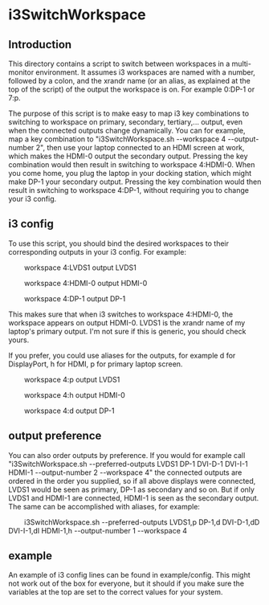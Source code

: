 # i3SwitchWorkspace
## Introduction
This directory contains a script to switch between workspaces in a multi-monitor environment.
It assumes i3 workspaces are named with a number, followed by a colon, and the xrandr name (or an alias, as explained at the top of the script)
of the output the workspace is on. For example 0:DP-1 or 7:p.

The purpose of this script is to make easy to map i3 key combinations to switching to workspace on primary, secondary, tertiary,... output,
even when the connected outputs change dynamically. You can for example, map a key combination to "i3SwitchWorkspace.sh --workspace 4 --output-number 2",
then use your laptop connected to an HDMI screen at work, which makes the HDMI-0
output the secondary output. Pressing the key combination would then result in switching to workspace 4:HDMI-0. When you come home, you plug the laptop in your docking station,
which might make DP-1 your secondary output. Pressing the key combination would then result in switching to workspace 4:DP-1, without requiring you to change your i3 config.

## i3 config
To use this script, you should bind the desired workspaces to their corresponding outputs in your i3 config. For example:

&nbsp;&nbsp;&nbsp;&nbsp;&nbsp;&nbsp;&nbsp;&nbsp;workspace 4:LVDS1 output LVDS1

&nbsp;&nbsp;&nbsp;&nbsp;&nbsp;&nbsp;&nbsp;&nbsp;workspace 4:HDMI-0 output HDMI-0

&nbsp;&nbsp;&nbsp;&nbsp;&nbsp;&nbsp;&nbsp;&nbsp;workspace 4:DP-1 output DP-1

This makes sure that when i3 switches to workspace 4:HDMI-0, the workspace appears on output HDMI-0. LVDS1 is the xrandr name of my laptop's primary output. I'm not
sure if this is generic, you should check yours.

If you prefer, you could use aliases for the outputs, for example d for DisplayPort, h for HDMI, p for primary laptop screen.

&nbsp;&nbsp;&nbsp;&nbsp;&nbsp;&nbsp;&nbsp;&nbsp;workspace 4:p output LVDS1

&nbsp;&nbsp;&nbsp;&nbsp;&nbsp;&nbsp;&nbsp;&nbsp;workspace 4:h output HDMI-0

&nbsp;&nbsp;&nbsp;&nbsp;&nbsp;&nbsp;&nbsp;&nbsp;workspace 4:d output DP-1


## output preference
You can also order outputs by preference. If you would for example call "i3SwitchWorkspace.sh --preferred-outputs LVDS1 DP-1 DVI-D-1 DVI-I-1 HDMI-1 --output-number 2 --workspace 4"
the connected outputs are ordered in the order you supplied, so if all above displays were connected, LVDS1 would be seen as primary, DP-1 as secondary and so on. But if only LVDS1 and HDMI-1 are connected,
HDMI-1 is seen as the secondary output.
The same can be accomplished with aliases, for example:

&nbsp;&nbsp;&nbsp;&nbsp;&nbsp;&nbsp;&nbsp;&nbsp;i3SwitchWorkspace.sh --preferred-outputs LVDS1,p DP-1,d DVI-D-1,dD DVI-I-1,dI HDMI-1,h --output-number 1 --workspace 4

## example
An example of i3 config lines can be found in example/config. This might not work out of the box for everyone, but it should if you make sure the variables at the top are set to the correct values for your system.
